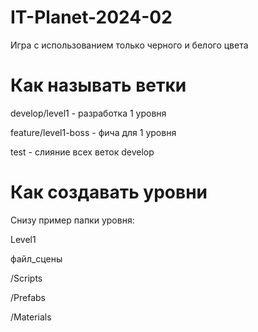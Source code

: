 # IT-Planet-2024-02
Игра с использованием только черного и белого цвета

# Как называть ветки
develop/level1 - разработка 1 уровня

feature/level1-boss - фича для 1 уровня

test - слияние всех веток develop

# Как создавать уровни

Снизу пример папки уровня:

Level1

файл_сцены

/Scripts

/Prefabs

/Materials

